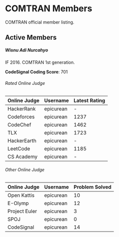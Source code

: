 # COMTRAN Members

COMTRAN official member listing.

## Active Members

##### Wisnu Adi Nurcahyo

IF 2016. COMTRAN 1st generation.

**CodeSignal Coding Score**: 701

###### Rated Online Judge

| Online Judge | Username  | Latest Rating |
|--------------|-----------|---------------|
| HackerRank   | epicurean | -             |
| Codeforces   | epicurean | 1237          |
| CodeChef     | epicurean | 1462          |
| TLX          | epicurean | 1723          |
| HackerEarth  | epicurean | -             |
| LeetCode     | epicurean | 1185          |
| CS Academy   | epicurean | -             |

###### Other Online Judge

| Online Judge  | Username  | Problem Solved |
|---------------|-----------|----------------|
| Open Kattis   | epicurean | 10             |
| E-Olymp       | epicurean | 12             |
| Project Euler | epicurean | 3              |
| SPOJ          | epicurean | 0              |
| CodeSignal    | epicurean | 14             |

